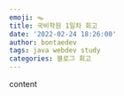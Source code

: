 ```yaml
---
emoji: 🪤
title: 국비학원 1일차 회고
date: '2022-02-24 18:26:00'
author: bontaedev
tags: java webdev study
categories: 블로그 회고
---
```


content
